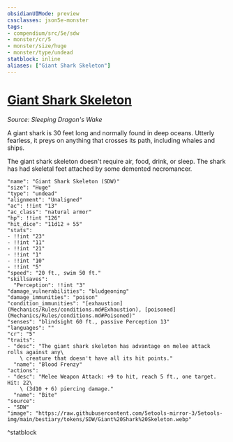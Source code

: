 ```yaml
---
obsidianUIMode: preview
cssclasses: json5e-monster
tags:
- compendium/src/5e/sdw
- monster/cr/5
- monster/size/huge
- monster/type/undead
statblock: inline
aliases: ["Giant Shark Skeleton"]
---
```

# [Giant Shark Skeleton](Mechanics\bestiary\undead/giant-shark-skeleton-sdw.md)
*Source: Sleeping Dragon's Wake*  

A giant shark is 30 feet long and normally found in deep oceans. Utterly fearless, it preys on anything that crosses its path, including whales and ships.

The giant shark skeleton doesn't require air, food, drink, or sleep. The shark has had skeletal feet attached by some demented necromancer.

```statblock
"name": "Giant Shark Skeleton (SDW)"
"size": "Huge"
"type": "undead"
"alignment": "Unaligned"
"ac": !!int "13"
"ac_class": "natural armor"
"hp": !!int "126"
"hit_dice": "11d12 + 55"
"stats":
- !!int "23"
- !!int "11"
- !!int "21"
- !!int "1"
- !!int "10"
- !!int "5"
"speed": "20 ft., swim 50 ft."
"skillsaves":
  "Perception": !!int "3"
"damage_vulnerabilities": "bludgeoning"
"damage_immunities": "poison"
"condition_immunities": "[exhaustion](Mechanics/Rules/conditions.md#Exhaustion), [poisoned](Mechanics/Rules/conditions.md#Poisoned)"
"senses": "blindsight 60 ft., passive Perception 13"
"languages": ""
"cr": "5"
"traits":
- "desc": "The giant shark skeleton has advantage on melee attack rolls against any\
    \ creature that doesn't have all its hit points."
  "name": "Blood Frenzy"
"actions":
- "desc": "Melee Weapon Attack: +9 to hit, reach 5 ft., one target. Hit: 22\
    \ (3d10 + 6) piercing damage."
  "name": "Bite"
"source":
- "SDW"
"image": "https://raw.githubusercontent.com/5etools-mirror-3/5etools-img/main/bestiary/tokens/SDW/Giant%20Shark%20Skeleton.webp"
```
^statblock